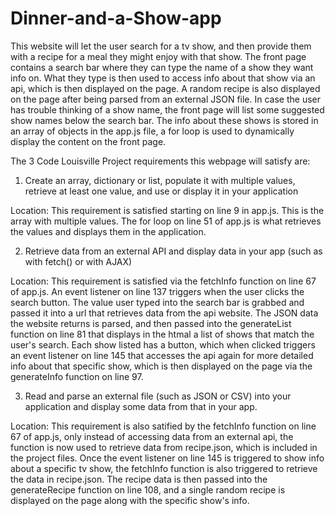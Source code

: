 # Dinner-and-a-Show-app

This website will let the user search for a tv show, and then provide them with a recipe for a meal they might enjoy with that show. The front page contains a search bar where they can type the name of a show they want info on.  What they type is then used to access info about that show via an api, which is then displayed on the page.  A random recipe is also displayed on the page after being parsed from an external JSON file.  In case the user has trouble thinking of a show name, the front page will list some suggested show names below the search bar.  The info about these shows is stored in an array of objects in the app.js file, a for loop is used to dynamically display the content on the front page.  

The 3 Code Louisville Project requirements this webpage will satisfy are:

1.  Create an array, dictionary or list, populate it with multiple values, retrieve at least one value, and use or display it in your application

Location:  This requirement is satisfied starting on line 9 in app.js. This is the array with multiple values.  The for loop on line 51 of app.js is what retrieves the values and displays them in the application.

2.  Retrieve data from an external API and display data in your app (such as with fetch() or with AJAX)

Location:  This requirement is satisfied via the fetchInfo function on line 67 of app.js. An event listener on line 137 triggers when the user clicks the search button.  The value user typed into the search bar is grabbed and passed it into a url that retrieves data from the api website.  The JSON data the website returns is parsed, and then passed into the generateList function on line 81 that displays in the htmal a list of shows that match the user's search.  Each show listed has a button, which when clicked triggers an event listener on line 145 that accesses the api again for more detailed info about that specific show, which is then displayed on the page via the generateInfo function on line 97.

3.  Read and parse an external file (such as JSON or CSV) into your application and display some data from that in your app.

Location:  This requirement is also satified by the fetchInfo function on line 67 of app.js, only instead of accessing data from an external api, the function is now used to retrieve data from recipe.json, which is included in the project files.  Once the event listener on line 145 is triggered to show info about a specific tv show, the fetchInfo function is also triggered to retrieve the data in recipe.json.  The recipe data is then passed into the generateRecipe function on line 108, and a single random recipe is displayed on the page along with the specific show's info.   

